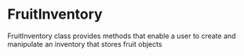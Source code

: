 # FruitInventory
FruitInventory class provides methods that enable a user to create and manipulate an inventory that stores fruit objects

